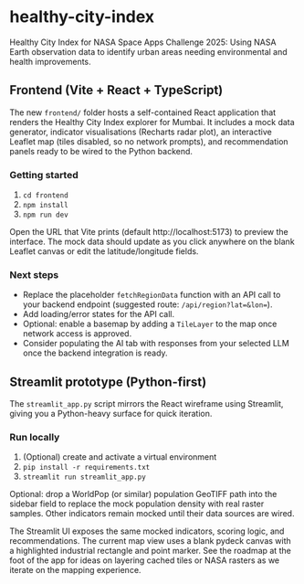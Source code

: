 # healthy-city-index

Healthy City Index for NASA Space Apps Challenge 2025: Using NASA Earth observation data to identify urban areas needing environmental and health improvements.

## Frontend (Vite + React + TypeScript)

The new `frontend/` folder hosts a self-contained React application that renders the Healthy City Index explorer for Mumbai. It includes a mock data generator, indicator visualisations (Recharts radar plot), an interactive Leaflet map (tiles disabled, so no network prompts), and recommendation panels ready to be wired to the Python backend.

### Getting started

1. `cd frontend`
2. `npm install`
3. `npm run dev`

Open the URL that Vite prints (default http://localhost:5173) to preview the interface. The mock data should update as you click anywhere on the blank Leaflet canvas or edit the latitude/longitude fields.

### Next steps

- Replace the placeholder `fetchRegionData` function with an API call to your backend endpoint (suggested route: `/api/region?lat=&lon=`).
- Add loading/error states for the API call.
- Optional: enable a basemap by adding a `TileLayer` to the map once network access is approved.
- Consider populating the AI tab with responses from your selected LLM once the backend integration is ready.

## Streamlit prototype (Python-first)

The `streamlit_app.py` script mirrors the React wireframe using Streamlit, giving you a Python-heavy surface for quick iteration.

### Run locally

1. (Optional) create and activate a virtual environment
2. `pip install -r requirements.txt`
3. `streamlit run streamlit_app.py`

Optional: drop a WorldPop (or similar) population GeoTIFF path into the sidebar field to replace the mock population density with real raster samples. Other indicators remain mocked until their data sources are wired.

The Streamlit UI exposes the same mocked indicators, scoring logic, and recommendations. The current map view uses a blank pydeck canvas with a highlighted industrial rectangle and point marker. See the roadmap at the foot of the app for ideas on layering cached tiles or NASA rasters as we iterate on the mapping experience.
